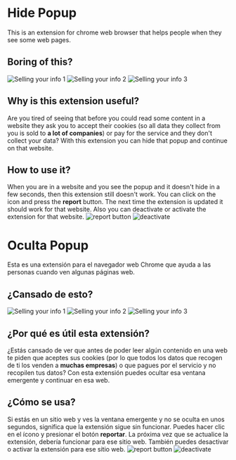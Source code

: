 # Hide Popup
This is an extension for chrome web browser that helps people when they see some web pages.

## Boring of this?
![Selling your info 1](images/1.png)
![Selling your info 2](images/2.png)
![Selling your info 3](images/3.png)

## Why is this extension useful?
Are you tired of seeing that before you could read some content in a website they ask you to accept their cookies (so all data they collect from you is sold to **a lot of companies**) or pay for the service and they don't collect your data? With this extension you can hide that popup and continue on that website.

## How to use it?
When you are in a website and you see the popup and it doesn't hide in a few seconds, then this extension still doesn't work. You can click on the icon and press the **report** button. The next time the extension is updated it should work for that website.
Also you can deactivate or activate the extension for that website.
![report button](images/i1.png)
![deactivate](images/i2.png)

# Oculta Popup
Esta es una extensión para el navegador web Chrome que ayuda a las personas cuando ven algunas páginas web.

## ¿Cansado de esto?
![Selling your info 1](images/1.png)
![Selling your info 2](images/2.png)
![Selling your info 3](images/3.png)

## ¿Por qué es útil esta extensión?
¿Estás cansado de ver que antes de poder leer algún contenido en una web te piden que aceptes sus cookies (por lo que todos los datos que recogen de ti los venden a **muchas empresas**) o que pagues por el servicio y no recopilen tus datos? Con esta extensión puedes ocultar esa ventana emergente y continuar en esa web.

## ¿Cómo se usa?
Si estás en un sitio web y ves la ventana emergente y no se oculta en unos segundos, significa que la extensión sigue sin funcionar. Puedes hacer clic en el ícono y presionar el botón **reportar**. La próxima vez que se actualice la extensión, debería funcionar para ese sitio web.
También puedes desactivar o activar la extensión para ese sitio web.
![report button](images/i1.png)
![deactivate](images/i2.png)
